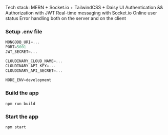 

  Tech stack: MERN + Socket.io + TailwindCSS + Daisy UI
   Authentication && Authorization with JWT
   Real-time messaging with Socket.io
   Online user status
   Error handling both on the server and on the client


### Setup .env file

```js
MONGODB_URI=...
PORT=5001
JWT_SECRET=...

CLOUDINARY_CLOUD_NAME=...
CLOUDINARY_API_KEY=...
CLOUDINARY_API_SECRET=...

NODE_ENV=development
```

### Build the app

```shell
npm run build
```

### Start the app

```shell
npm start
```
